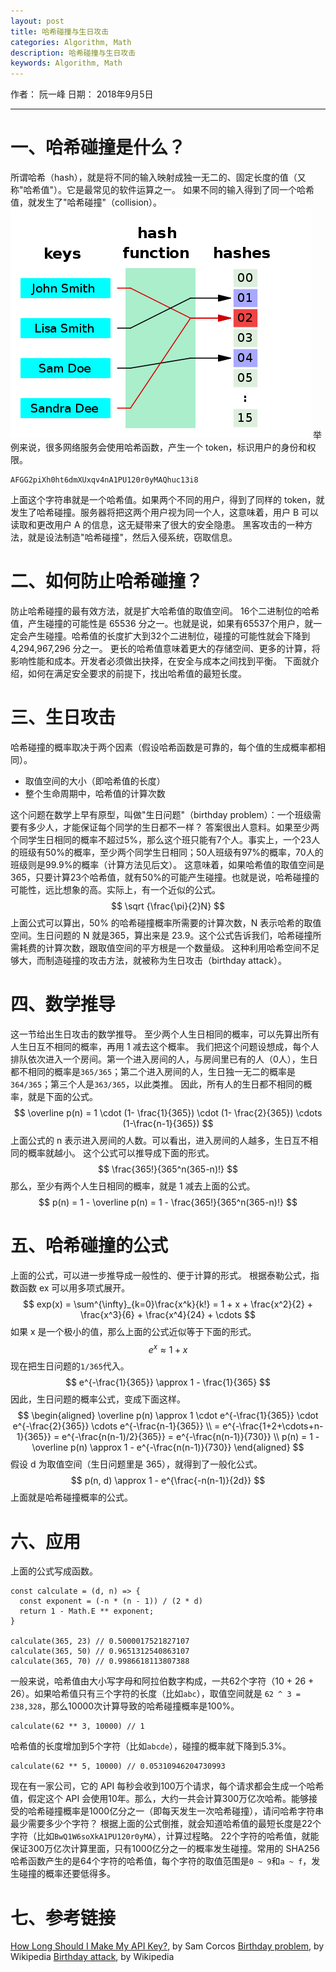```yaml
---
layout: post
title: 哈希碰撞与生日攻击
categories: Algorithm, Math
description: 哈希碰撞与生日攻击
keywords: Algorithm, Math
---
```


作者： 阮一峰
日期： 2018年9月5日
***

# 一、哈希碰撞是什么？
所谓哈希（hash），就是将不同的输入映射成独一无二的、固定长度的值（又称"哈希值"）。它是最常见的软件运算之一。
如果不同的输入得到了同一个哈希值，就发生了"哈希碰撞"（collision）。
![](/images/posts/2021/hash/collision.png)
举例来说，很多网络服务会使用哈希函数，产生一个 token，标识用户的身份和权限。
```
AFGG2piXh0ht6dmXUxqv4nA1PU120r0yMAQhuc13i8
```
上面这个字符串就是一个哈希值。如果两个不同的用户，得到了同样的 token，就发生了哈希碰撞。服务器将把这两个用户视为同一个人，这意味着，用户 B 可以读取和更改用户 A 的信息，这无疑带来了很大的安全隐患。
黑客攻击的一种方法，就是设法制造"哈希碰撞"，然后入侵系统，窃取信息。
# 二、如何防止哈希碰撞？
防止哈希碰撞的最有效方法，就是扩大哈希值的取值空间。
16个二进制位的哈希值，产生碰撞的可能性是 65536 分之一。也就是说，如果有65537个用户，就一定会产生碰撞。哈希值的长度扩大到32个二进制位，碰撞的可能性就会下降到 4,294,967,296 分之一。
更长的哈希值意味着更大的存储空间、更多的计算，将影响性能和成本。开发者必须做出抉择，在安全与成本之间找到平衡。
下面就介绍，如何在满足安全要求的前提下，找出哈希值的最短长度。
# 三、生日攻击
哈希碰撞的概率取决于两个因素（假设哈希函数是可靠的，每个值的生成概率都相同）。

- 取值空间的大小（即哈希值的长度）
- 整个生命周期中，哈希值的计算次数

这个问题在数学上早有原型，叫做"生日问题"（birthday problem）：一个班级需要有多少人，才能保证每个同学的生日都不一样？
答案很出人意料。如果至少两个同学生日相同的概率不超过5%，那么这个班只能有7个人。事实上，一个23人的班级有50%的概率，至少两个同学生日相同；50人班级有97%的概率，70人的班级则是99.9%的概率（计算方法见后文）。
这意味着，如果哈希值的取值空间是365，只要计算23个哈希值，就有50%的可能产生碰撞。也就是说，哈希碰撞的可能性，远比想象的高。实际上，有一个近似的公式。
$$ \sqrt {\frac{\pi}{2}N} $$
上面公式可以算出，50% 的哈希碰撞概率所需要的计算次数，N 表示哈希的取值空间。生日问题的 N 就是365，算出来是 23.9。这个公式告诉我们，哈希碰撞所需耗费的计算次数，跟取值空间的平方根是一个数量级。
这种利用哈希空间不足够大，而制造碰撞的攻击方法，就被称为生日攻击（birthday attack）。
# 四、数学推导
这一节给出生日攻击的数学推导。
至少两个人生日相同的概率，可以先算出所有人生日互不相同的概率，再用 1 减去这个概率。
我们把这个问题设想成，每个人排队依次进入一个房间。第一个进入房间的人，与房间里已有的人（0人），生日都不相同的概率是`365/365`；第二个进入房间的人，生日独一无二的概率是`364/365`；第三个人是`363/365`，以此类推。
因此，所有人的生日都不相同的概率，就是下面的公式。
$$ \overline p(n) = 1 \cdot (1- \frac{1}{365}) \cdot (1- \frac{2}{365}) \cdots (1-\frac{n-1}{365}) $$
上面公式的 n 表示进入房间的人数。可以看出，进入房间的人越多，生日互不相同的概率就越小。
这个公式可以推导成下面的形式。
$$ \frac{365!}{365^n(365-n)!} $$
那么，至少有两个人生日相同的概率，就是 1 减去上面的公式。
$$ p(n) = 1 - \overline p(n) = 1 - \frac{365!}{365^n(365-n)!} $$
# 五、哈希碰撞的公式
上面的公式，可以进一步推导成一般性的、便于计算的形式。
根据泰勒公式，指数函数 ex 可以用多项式展开。
$$ exp(x) = \sum^{\infty}_{k=0}\frac{x^k}{k!} = 1 + x + \frac{x^2}{2} + \frac{x^3}{6} + \frac{x^4}{24} + \cdots $$
如果 x 是一个极小的值，那么上面的公式近似等于下面的形式。
$$ e^x \approx 1+x $$
现在把生日问题的`1/365`代入。
$$ e^{-\frac{1}{365}} \approx 1 - \frac{1}{365} $$
因此，生日问题的概率公式，变成下面这样。
$$
\begin{aligned}
\overline p(n) \approx 1 \cdot e^{-\frac{1}{365}} \cdot e^{-\frac{2}{365}} \cdots e^{-\frac{n-1}{365}} \\
= e^{-\frac{1+2+\cdots+n-1}{365}} = e^{-\frac{n(n-1)/2}{365}} = e^{-\frac{n(n-1)}{730}} \\
p(n) = 1 - \overline p(n) \approx 1 - e^{-\frac{n(n-1)}{730}}
\end{aligned}
$$
假设 d 为取值空间（生日问题里是 365），就得到了一般化公式。
$$ p(n, d) \approx 1 - e^{\frac{-n(n-1)}{2d}} $$
上面就是哈希碰撞概率的公式。
# 六、应用
上面的公式写成函数。
```
const calculate = (d, n) => {
  const exponent = (-n * (n - 1)) / (2 * d)
  return 1 - Math.E ** exponent;
}

calculate(365, 23) // 0.5000017521827107
calculate(365, 50) // 0.9651312540863107
calculate(365, 70) // 0.9986618113807388
```
一般来说，哈希值由大小写字母和阿拉伯数字构成，一共62个字符（10 + 26 + 26）。如果哈希值只有三个字符的长度（比如`abc`），取值空间就是 `62 ^ 3 = 238,328`，那么10000次计算导致的哈希碰撞概率是100%。
```
calculate(62 ** 3, 10000) // 1
```
哈希值的长度增加到5个字符（比如`abcde`），碰撞的概率就下降到5.3%。
```
calculate(62 ** 5, 10000) // 0.05310946204730993
```
现在有一家公司，它的 API 每秒会收到100万个请求，每个请求都会生成一个哈希值，假定这个 API 会使用10年。那么，大约一共会计算300万亿次哈希。能够接受的哈希碰撞概率是1000亿分之一（即每天发生一次哈希碰撞），请问哈希字符串最少需要多少个字符？
根据上面的公式倒推，就会知道哈希值的最短长度是22个字符（比如`BwQ1W6soXkA1PU120r0yMA`），计算过程略。
22个字符的哈希值，就能保证300万亿次计算里面，只有1000亿分之一的概率发生碰撞。常用的 SHA256 哈希函数产生的是64个字符的哈希值，每个字符的取值范围是`0 ~ 9`和`a ~ f`，发生碰撞的概率还要低得多。
# 七、参考链接
[How Long Should I Make My API Key?](https://medium.freecodecamp.org/how-long-should-i-make-my-api-key-833ebf2dc26f), by Sam Corcos
[Birthday problem](https://en.wikipedia.org/wiki/Birthday_problem), by Wikipedia
[Birthday attack](https://en.wikipedia.org/wiki/Birthday_attack), by Wikipedia
